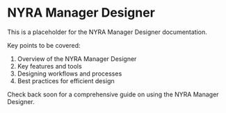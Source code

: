 # NYRA Manager Designer

This is a placeholder for the NYRA Manager Designer documentation.

Key points to be covered:
1. Overview of the NYRA Manager Designer
2. Key features and tools
3. Designing workflows and processes
4. Best practices for efficient design

Check back soon for a comprehensive guide on using the NYRA Manager Designer.

